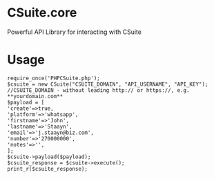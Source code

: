 # CSuite.core
Powerful API Library for interacting with CSuite

# Usage

```<?php
require_once('PHPCSuite.php');
$csuite = new CSuite("CSUITE_DOMAIN", "API_USERNAME", "API_KEY"); //CSUITE_DOMAIN - without leading http:// or https://, e.g. **yourdomain.com**
$payload = [
'create'=>true,
'platform'=>'whatsapp',
'firstname'=>'John',
'lastname'=>'Staayn',
'email'=>'j.staayn@biz.com',
'number'=>'270000000',
'notes'=>'',
];
$csuite->payload($payload);
$csuite_response = $csuite->execute();
print_r($csuite_response);
```
